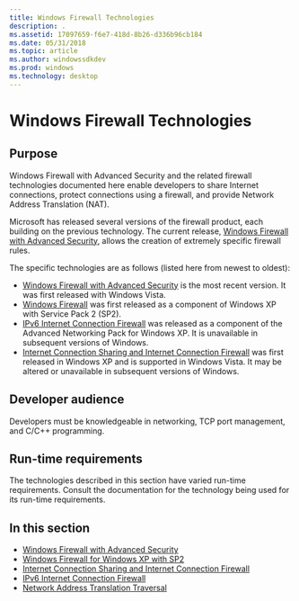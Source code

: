 ```yaml
---
title: Windows Firewall Technologies
description: .
ms.assetid: 17097659-f6e7-418d-8b26-d336b96cb184
ms.date: 05/31/2018
ms.topic: article
ms.author: windowssdkdev
ms.prod: windows
ms.technology: desktop
---
```


# Windows Firewall Technologies

## Purpose

Windows Firewall with Advanced Security and the related firewall technologies documented here enable developers to share Internet connections, protect connections using a firewall, and provide Network Address Translation (NAT).

Microsoft has released several versions of the firewall product, each building on the previous technology. The current release, [Windows Firewall with Advanced Security](windows-firewall-advanced-security-start-page.md), allows the creation of extremely specific firewall rules.

The specific technologies are as follows (listed here from newest to oldest):

-   [Windows Firewall with Advanced Security](windows-firewall-advanced-security-start-page.md) is the most recent version. It was first released with Windows Vista.
-   [Windows Firewall](windows-firewall-start-page.md) was first released as a component of Windows XP with Service Pack 2 (SP2).
-   [IPv6 Internet Connection Firewall](ipv6-icf-start-page.md) was released as a component of the Advanced Networking Pack for Windows XP. It is unavailable in subsequent versions of Windows.
-   [Internet Connection Sharing and Internet Connection Firewall](ics-and-icf-start-page.md) was first released in Windows XP and is supported in Windows Vista. It may be altered or unavailable in subsequent versions of Windows.

## Developer audience

Developers must be knowledgeable in networking, TCP port management, and C/C++ programming.

## Run-time requirements

The technologies described in this section have varied run-time requirements. Consult the documentation for the technology being used for its run-time requirements.

## In this section

-   [Windows Firewall with Advanced Security](windows-firewall-advanced-security-start-page.md)
-   [Windows Firewall for Windows XP with SP2](windows-firewall-start-page.md)
-   [Internet Connection Sharing and Internet Connection Firewall](ics-and-icf-start-page.md)
-   [IPv6 Internet Connection Firewall](ipv6-icf-start-page.md)
-   [Network Address Translation Traversal](nat-start-page.md)

 

 




